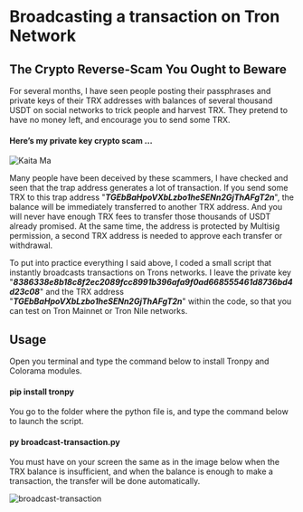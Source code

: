 # Broadcasting a transaction on Tron Network
## The Crypto Reverse-Scam You Ought to Beware

For several months, I have seen people posting their passphrases and private keys of their TRX addresses with balances of several thousand USDT on social networks to trick people and harvest TRX. They pretend to have no money left, and encourage you to send some TRX.

#### Here’s my private key crypto scam ...
![Kaita Ma](https://user-images.githubusercontent.com/89576432/186005976-2b784944-b04d-46e9-bc4b-2a0dc355f991.png)

Many people have been deceived by these scammers, I have checked and seen that the trap address generates a lot of transaction. 
If you send some TRX to this trap address "***TGEbBaHpoVXbLzbo1heSENn2GjThAFgT2n***", the balance will be immediately transferred to another TRX address. And you will never have enough TRX fees to transfer those thousands of USDT already promised. At the same time, the address is protected by Multisig permission, a second TRX address is needed to approve each transfer or withdrawal.

To put into practice everything I said above, I coded a small script that instantly broadcasts transactions on Trons networks. 
I leave the private key "***8386338e8b18c8f2ec2089fcc8991b396afa9f0ad668555461d8736bd4d23c08***" and the TRX address "***TGEbBaHpoVXbLzbo1heSENn2GjThAFgT2n***" within the code, so that you can test on Tron Mainnet or Tron Nile networks.

## Usage
Open you terminal and type the command below to install Tronpy and Colorama modules.

#### pip install tronpy

You go to the folder where the python file is, and type the command below to launch the script.

#### py broadcast-transaction.py

You must have on your screen the same as in the image below when the TRX balance is insufficient, and when the balance is enough to make a transaction, the transfer will be done automatically.

![broadcast-transaction](https://user-images.githubusercontent.com/89576432/186426512-fd4361df-5f93-45fa-bcb8-b6aa42fc446f.png)
